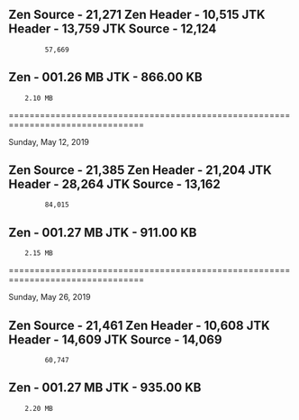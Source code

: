 Zen Source - 21,271
Zen Header - 10,515
JTK Header - 13,759
JTK Source - 12,124
-------------------
             57,669

Zen - 001.26 MB
JTK - 866.00 KB
---------------
        2.10 MB

================================================================================

Sunday, May 12, 2019

Zen Source - 21,385
Zen Header - 21,204
JTK Header - 28,264
JTK Source - 13,162
-------------------
             84,015

Zen - 001.27 MB
JTK - 911.00 KB
---------------
        2.15 MB
        
================================================================================

Sunday, May 26, 2019

Zen Source - 21,461
Zen Header - 10,608
JTK Header - 14,609
JTK Source - 14,069
-------------------
             60,747

Zen - 001.27 MB
JTK - 935.00 KB
---------------
        2.20 MB
        